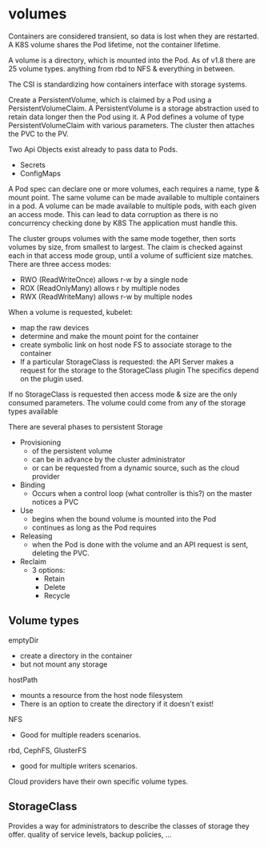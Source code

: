 # volumes

Containers are considered transient, so data is lost when they are restarted.
A K8S volume shares the Pod lifetime, not the container lifetime.

A volume is a directory, which is mounted into the Pod.
As of v1.8 there are 25 volume types.
  anything from rbd to NFS & everything in between.

The CSI is standardizing how containers interface with storage systems.

Create a PersistentVolume, which is claimed by a Pod using a PersistentVolumeClaim.
A PersistentVolume is a storage abstraction used to retain data longer then the Pod using it.
A Pod defines a volume of type PersistentVolumeClaim with various parameters.
The cluster then attaches the PVC to the PV.

Two Api Objects exist already to pass data to Pods.
* Secrets
* ConfigMaps

A Pod spec can declare one or more volumes, each requires a name, type & mount point.
The same volume can be made available to multiple containers in a pod.
A volume can be made available to multiple pods, with each given an access mode.
  This can lead to data corruption as there is no concurrency checking done by K8S
  The application must handle this.

The cluster groups volumes with the same mode together, then sorts volumes by size, from smallest to largest.
The claim is checked against each in that access mode group, until a volume of sufficient size matches.
There are three access modes:
* RWO (ReadWriteOnce)   allows r-w by a single node
* ROX (ReadOnlyMany)    allows r by multiple nodes
* RWX (ReadWriteMany)   allows r-w by multiple nodes

When a volume is requested, kubelet:
* map the raw devices
* determine and make the mount point for the container
* create symbolic link on host node FS to associate storage to the container
* If a particular StorageClass is requested: the API Server makes a request for the storage to the StorageClass plugin
    The specifics depend on the plugin used.

If no StorageClass is requested then access mode & size are the only consumed parameters.
The volume could come from any of the storage types available

There are several phases to persistent Storage
* Provisioning
  * of the persistent volume
  * can be in advance by the cluster administrator
  * or can be requested from a dynamic source, such as the cloud provider
* Binding
  * Occurs when a control loop (what controller is this?) on the master notices a PVC
* Use
  * begins when the bound volume is mounted into the Pod
  * continues as long as the Pod requires
* Releasing
  * when the Pod is done with the volume and an API request is sent, deleting the PVC.
* Reclaim
  * 3 options:
    * Retain
    * Delete
    * Recycle

## Volume types

emptyDir
* create a directory in the container
* but not mount any storage

hostPath
* mounts a resource from the host node filesystem
* There is an option to create the directory if it doesn't exist!

NFS
* Good for multiple readers scenarios.

rbd, CephFS, GlusterFS
* good for multiple writers scenarios.

Cloud providers have their own specific volume types.

## StorageClass

Provides a way for administrators to describe the classes of storage they offer.
quality of service levels, backup policies, ...
